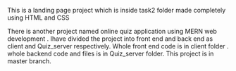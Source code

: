 This is a landing page project which is inside task2 folder made completely using HTML and CSS

There is another project named online quiz application using MERN web development . Ihave divided the project into front end and back end as client and Quiz_server respectively. Whole front end code is in client folder . whole backend code and files is in Quiz_server folder. This project is in master branch.
